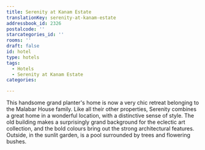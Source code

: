 ```yaml
---
title: Serenity at Kanam Estate
translationKey: serenity-at-kanam-estate
addressbook_id: 2326
postalcode: ''
starcategories_id: ''
rooms: ''
draft: false
id: hotel
type: hotels
tags:
  - Hotels
  - Serenity at Kanam Estate
categories:

---
```

This handsome grand planter's home is now a very chic retreat belonging to the Malabar House family. Like all their other properties, Serenity combines a great home in a wonderful location, with a distinctive sense of style.    The old building makes a surprisingly grand background for the eclectic art collection, and the bold colours bring out the strong architectural features. Outside, in the sunlit garden, is a pool surrounded by trees and flowering bushes.